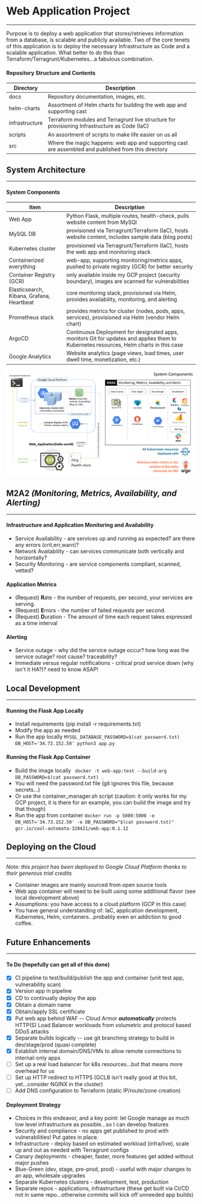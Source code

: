 # Web Application Project

---

Purpose is to deploy a web application that stores/retrieves information from a database, is scalable and publicly available. Two of the core tenets of this application is to deploy the necessary Infrastructure as Code and a scalable application. What better to do this than Terraform/Terragrunt/Kubernetes...a fabulous combination.

#### Repository Structure and Contents

| Directory      | Description |
|----------------|-------------|
| docs | Repository documentation, images, etc. |
| helm-charts | Assortment of Helm charts for building the web app and supporting cast |
| infrastructure | Terraform modules and Terragrunt live structure for provisioning Infrastructure as Code (IaC) |
| scripts | An assortment of scripts to make life easier on us all |
| src | Where the magic happens: web app and supporting cast are assembled and published from this directory |

## System Architecture

---

#### System Components

| Item | Description |
|------|-------------|
| Web App | Python Flask, multiple routes, health-check, pulls website content from MySQl |
| MySQL DB | provisioned via Terragrunt/Terraform (IaC), hosts website content, includes sample data (blog posts) |
| Kubernetes cluster | provisioned via Terragrunt/Terraform (IaC), hosts the web app and monitoring stack |
| Containerized everything | web-app, supporting monitoring/metrics apps, pushed to private registry (GCR) for better security |
| Container Registry (GCR) | only available inside my GCP project (security boundary), images are scanned for vulnerabilities |
| Elasticsearch, Kibana, Grafana, Heartbeat | core monitoring stack, provisioned via Helm, provides availability, monitoring, and alerting |
| Prometheus stack | provides metrics for cluster (nodes, pods, apps, services), provisioned via Helm (vendor Helm chart) |
| ArgoCD | Continuous Deployment for designated apps, monitors Git for updates and applies them to Kubernetes resources, Helm charts in this case |
| Google Analytics | Website analytics (page views, load times, user dwell time, monetization, etc.) |

![Web App Architecture Diagram](docs/web-app-architecture_v4.png)

## M2A2 _(Monitoring, Metrics, Availability, and Alerting)_

---

#### Infrastructure and Application Monitoring and Availability

* Service Availability - are services up and running as expected? are there any errors (crit,err,warn)?
* Network Availability - can services communicate both vertically and horizontally?
* Security Monitoring - are service components compliant, scanned, vetted?

#### Application Metrics

* (Request) **R**ate - the number of requests, per second, your services are serving.
* (Request) **E**rrors - the number of failed requests per second.
* (Request) **D**uration - The amount of time each request takes expressed as a time interval

#### Alerting

* Service outage - why did the service outage occur? how long was the service outage? root cause? traceability?
* Immediate versus regular notifications - critical prod service down (why isn't it HA?)? need to know ASAP!

## Local Development

---

#### Running the Flask App Locally

* Install requirements (pip install -r requirements.txt)
* Modify the app as needed
* Run the app locally `` MYSQL_DATABASE_PASSWORD=$(cat password.txt) DB_HOST='34.73.152.50' python3 app.py ``

#### Running the Flask App Container

* Build the image locally `` docker -t web-app:test --build-arg DB_PASSWORD=$(cat password.txt) .``
* You will need the password.txt file (git ignores this file, because secrets...)
* Or use the container_manager.sh script (caution: it only works for my GCP project, it is there for an example, you can build the image and try that though)
* Run the app from container `` docker run -p 5000:5000 -e DB_HOST='34.73.152.50' -e DB_PASSWORD="$(cat password.txt)" gcr.io/cool-automata-328421/web-app:0.1.12 ``

## Deploying on the Cloud

---

_Note: this project has been deployed to Google Cloud Platform thanks to their generous trial credits_

* Container images are mainly sourced from open source tools
* Web app container will need to be built using some additional flavor (see local development above)
* Assumptions: you have access to a cloud platform (GCP in this case)
* You have general understanding of: IaC, application development, Kubernetes, Helm, containers...probably even an addiction to good coffee.

## Future Enhancements

---

#### To Do (hopefully can get all of this done)

- [x] CI pipeline to test/build/publish the app and container (unit test app, vulnerability scan)
- [x] Version app in pipeline
- [x] CD to continually deploy the app
- [x] Obtain a domain name
- [x] Obtain/apply SSL certificate
- [x] Put web app behind WAF -- Cloud Armor **_automatically_** protects HTTP(S) Load Balancer workloads from volumetric and protocol based DDoS attacks
- [x] Separate builds logically -- use git branching strategy to build in dev/stage/prod (quasi complete)
- [x] Establish internal domain/DNS/VMs to allow remote connections to internal-only apps
- [ ] Set up a real load balancer for k8s resources...but that means more overhead for us
- [ ] Set up HTTP redirect to HTTPS (GCLB isn't really good at this bit, yet...consider NGINX in the cluster)
- [ ] Add DNS configuration to Terraform (static IP/route/zone creation)

#### Deployment Strategy

* Choices in this endeavor, and a key point: let Google manage as much low level infrastructure as possible...so I can develop features
* Security and compliance - no apps get published to prod with vulnerabilities! Put gates in place.
* Infrastructure - deploy based on estimated workload (infra/live), scale up and out as needed with Terragrunt configs
* Canary deployments - cheaper, faster, more features get added without major pushes
* Blue-Green (dev, stage, pre-prod, prod) - useful with major changes to an app, wholesale upgrades
* Separate Kubernetes clusters - development, test, production
* Separate repos - applications, infrastructure (these get built via CI/CD not in same repo...otherwise commits will kick off unneeded app builds)
